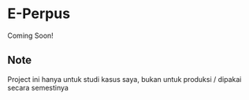 # E-Perpus
Coming Soon!

## Note
Project ini hanya untuk studi kasus saya, bukan untuk produksi / dipakai secara semestinya